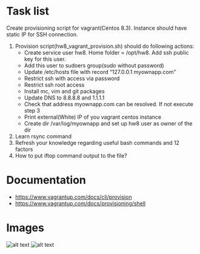 # Task list

Create provisioning script for vagrant(Centos 8.3). Instance should have static IP for SSH connection.

1. Provision script(hw8_vagrant_provision.sh) should do following actions:
    * Create service user hw8. Home folder = /opt/hw8. Add ssh public key for           this user.
    * Add this user to sudoers group(sudo without password)
    * Update /etc/hosts file with record “127.0.0.1 myownapp.com”
    * Restrict ssh with access via password
    * Restrict ssh root access
    * Install mc, vim and git packages
    * Update DNS to 8.8.8.8 and 1.1.1.1
    * Check that address myownapp.com can be resolved. If not execute step 3
    * Print external(White) IP of you vagrant centos instance
    * Create dir /var/log/myownapp and set up hw8 user as owner of the dir
2. Learn rsync command
3. Refresh your knowledge regarding useful bash commands and 12 factors
4. How to put iftop command output to the file?

# Documentation

* https://www.vagrantup.com/docs/cli/provision
* https://www.vagrantup.com/docs/provisioning/shell

# Images

![alt text](https://i.ibb.co/41qLNS4/Screenshot-2021-02-21-at-15-58-44.png)
![alt text](https://i.ibb.co/3d6Gn9D/Screenshot-2021-02-24-at-19-35-07.png)
